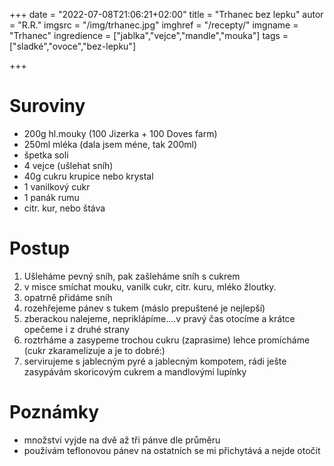 
+++
date = "2022-07-08T21:06:21+02:00"
title = "Trhanec bez lepku"
autor = "R.R."
imgsrc = "/img/trhanec.jpg"
imghref = "/recepty/"
imgname = "Trhanec"
ingredience = ["jablka","vejce","mandle","mouka"]
tags = ["sladké","ovoce","bez-lepku"]

+++

# Suroviny
- 200g hl.mouky (100 Jizerka + 100 Doves farm)
- 250ml mléka (dala jsem méne, tak 200ml)
- špetka soli
- 4 vejce (ušlehat sníh)
- 40g cukru krupice nebo krystal 
-  1 vanilkový cukr
- 1 panák rumu
- citr. kur, nebo štáva

# Postup
1. Ušleháme pevný sníh, pak zašleháme sníh s cukrem
2. v misce smíchat mouku, vanilk cukr,  citr. kuru, mléko  žloutky.
3. opatrně přidáme sníh
4. rozehřejeme pánev  s tukem  (máslo prepuštené je nejlepší)
5. zberackou nalejeme, nepriklápíme....v pravý čas otocíme a krátce opečeme i z druhé strany
6. roztrháme  a zasypeme trochou cukru (zaprasime) lehce promícháme  (cukr zkaramelizuje a je to dobré:)
7. servirujeme s jablecným pyré a jablecným kompotem,  rádi ješte zasypávám skoricovým cukrem a mandlovými lupínky

# Poznámky
- množství vyjde na dvě až tři pánve dle průměru
- používám teflonovou pánev na ostatních se mi přichytává a nejde otočit









